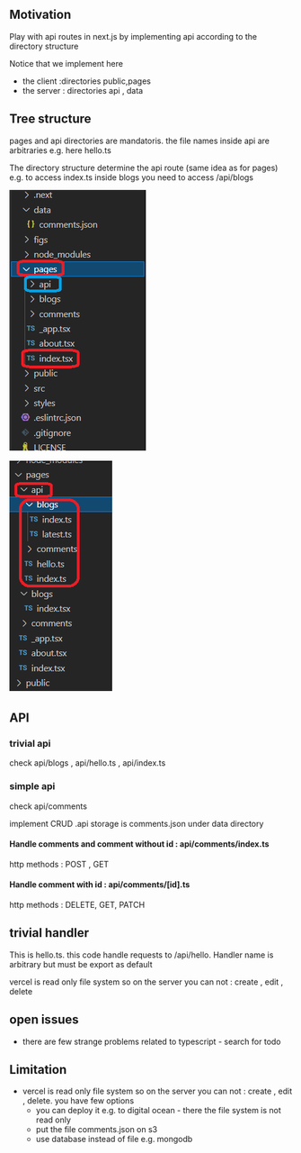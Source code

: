 <h2>Motivation</h2>
<p>Play with api routes in next.js by implementing api according to the directory structure</p>
<p>
Notice that we implement here  
<ul>
<li>the client :directories public,pages</li>
<li>the server : directories api , data</li>
</ul>
</p>

<h2>Tree structure</h2>
<p>pages and api directories are mandatoris. the file names inside api are arbitraries e.g. here hello.ts</p>
<p>The directory structure determine the api route (same idea as for pages) e.g. to access index.ts inside blogs you need to access /api/blogs</p>

![tree-structure](./figs/tree-structure.png)

![tree-structure](./figs/api-tree-structure.png)

<h2>API</h2>
<h3>trivial api</h3>
check api/blogs , api/hello.ts , api/index.ts

<h3>simple api</h3>
<p>check api/comments</p>
<p>implement CRUD .api storage is comments.json under data directory</p>

<h4>Handle comments and comment without id : api/comments/index.ts</h4>
http methods : POST , GET

<h4>Handle comment with id : api/comments/[id].ts</h4>
http methods :  DELETE, GET, PATCH

<h2>trivial handler</h2>
This is hello.ts. this code handle requests to /api/hello. Handler name is arbitrary but must be export as default

vercel is read only file system so on the server you can not : create , edit , delete

<h2>open issues</h2>
<ul>
<li>there are few strange problems related to typescript - search for todo</li>
</ul>

<h2>Limitation</h2>
<ul>
<li>vercel is read only file system so on the server you can not : create , edit , delete. you have few options
<ul>
<li>you can deploy it e.g. to digital ocean - there the file system is not read only</li>
<li>put the file comments.json on s3</li>
<li>use database instead of file e.g. mongodb</li>
</ul>
</ul>
